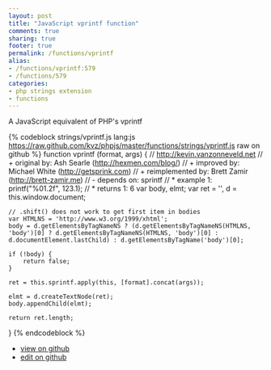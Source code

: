 ```yaml
---
layout: post
title: "JavaScript vprintf function"
comments: true
sharing: true
footer: true
permalink: /functions/vprintf
alias:
- /functions/vprintf:579
- /functions/579
categories:
- php strings extension
- functions
---
```

A JavaScript equivalent of PHP's vprintf

<!-- more -->

{% codeblock strings/vprintf.js lang:js https://raw.github.com/kvz/phpjs/master/functions/strings/vprintf.js raw on github %}
function vprintf (format, args) {
    // http://kevin.vanzonneveld.net
    // +   original by: Ash Searle (http://hexmen.com/blog/)
    // +   improved by: Michael White (http://getsprink.com)
    // + reimplemented by: Brett Zamir (http://brett-zamir.me)
    // -    depends on: sprintf
    // *     example 1: printf("%01.2f", 123.1);
    // *     returns 1: 6
    var body, elmt;
    var ret = '',
        d = this.window.document;

    // .shift() does not work to get first item in bodies
    var HTMLNS = 'http://www.w3.org/1999/xhtml';
    body = d.getElementsByTagNameNS ? (d.getElementsByTagNameNS(HTMLNS, 'body')[0] ? d.getElementsByTagNameNS(HTMLNS, 'body')[0] : d.documentElement.lastChild) : d.getElementsByTagName('body')[0];

    if (!body) {
        return false;
    }

    ret = this.sprintf.apply(this, [format].concat(args));

    elmt = d.createTextNode(ret);
    body.appendChild(elmt);

    return ret.length;
}
{% endcodeblock %}

 - [view on github](https://github.com/kvz/phpjs/blob/master/functions/strings/vprintf.js)
 - [edit on github](https://github.com/kvz/phpjs/edit/master/functions/strings/vprintf.js)

